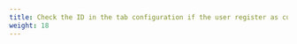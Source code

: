 ```yaml
---
title: Check the ID in the tab configuration if the user register as customer and check the box subscribe
weight: 18
---
```

